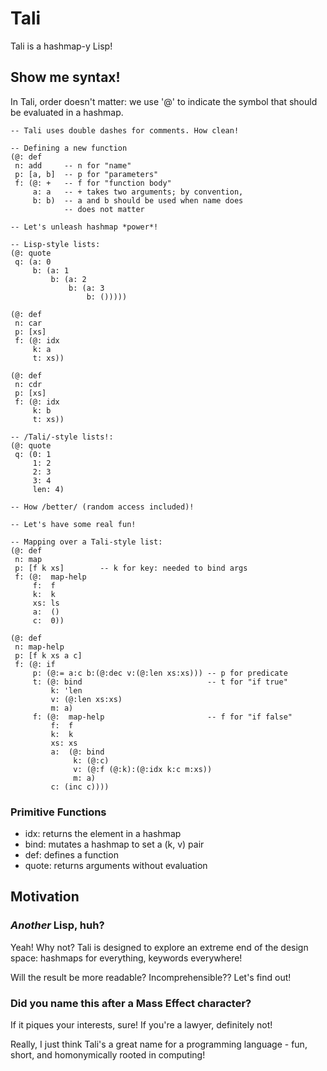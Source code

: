 # Tali 

Tali is a hashmap-y Lisp!

## Show me syntax!

In Tali, order doesn't matter: we use '@' to indicate the symbol
that should be evaluated in a hashmap.

``` tali
-- Tali uses double dashes for comments. How clean!

-- Defining a new function
(@: def
 n: add     -- n for "name"
 p: [a, b]  -- p for "parameters"
 f: (@: +   -- f for "function body"
     a: a   -- + takes two arguments; by convention, 
     b: b)  -- a and b should be used when name does
            -- does not matter
```

``` tali
-- Let's unleash hashmap *power*!

-- Lisp-style lists:
(@: quote
 q: (a: 0
     b: (a: 1
         b: (a: 2
             b: (a: 3
                 b: ()))))

(@: def
 n: car
 p: [xs]
 f: (@: idx
     k: a
     t: xs))

(@: def
 n: cdr
 p: [xs]
 f: (@: idx
     k: b
     t: xs))

-- /Tali/-style lists!:
(@: quote
 q: (0: 1
     1: 2
     2: 3
     3: 4
     len: 4)

-- How /better/ (random access included)!
```

``` tali
-- Let's have some real fun!

-- Mapping over a Tali-style list:
(@: def 
 n: map
 p: [f k xs]        -- k for key: needed to bind args
 f: (@:  map-help
     f:  f
     k:  k
     xs: ls
     a:  ()
     c:  0))

(@: def
 n: map-help
 p: [f k xs a c]
 f: (@: if
     p: (@:= a:c b:(@:dec v:(@:len xs:xs))) -- p for predicate
     t: (@: bind                            -- t for "if true"
         k: 'len 
         v: (@:len xs:xs)
         m: a)
     f: (@:  map-help                       -- f for "if false"
         f:  f
         k:  k
         xs: xs
         a:  (@: bind
              k: (@:c)
              v: (@:f (@:k):(@:idx k:c m:xs))
              m: a)
         c: (inc c))))

```

### Primitive Functions

- idx: returns the element in a hashmap
- bind: mutates a hashmap to set a (k, v) pair
- def: defines a function
- quote: returns arguments without evaluation

## Motivation

### *Another* Lisp, huh?

Yeah! Why not? Tali is designed to explore an extreme end of the
design space: hashmaps for everything, keywords everywhere! 

Will the result be more readable? Incomprehensible?? Let's find
out!

### Did you name this after a Mass Effect character? 

If it piques your interests, sure! If you're a lawyer, definitely
not!

Really, I just think Tali's a great name for a programming
language - fun, short, and homonymically rooted in computing!
